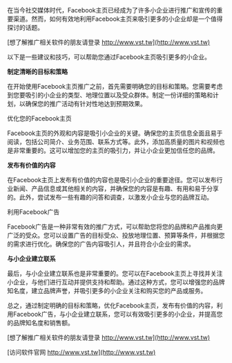 在当今社交媒体时代，Facebook主页已经成为了许多小企业进行推广和宣传的重要渠道。然而，如何有效地利用Facebook主页来吸引更多的小企业却是一个值得探讨的话题。

[想了解推广相关软件的朋友请登录 http://www.vst.tw](http://www.vst.tw)

以下是一些建议和技巧，可以帮助您通过Facebook主页吸引更多的小企业。

**制定清晰的目标和策略**

在开始使用Facebook主页推广之前，首先需要明确您的目标和策略。您需要考虑到您要吸引的小企业的类型、地理位置以及受众群体。制定一份详细的策略和计划，以确保您的推广活动有针对性地达到预期效果。

优化您的Facebook主页

Facebook主页的外观和内容是吸引小企业的关键。确保您的主页信息全面且易于阅读，包括公司简介、业务范围、联系方式等。此外，添加高质量的图片和视频也是非常重要的。这可以增加您的主页的吸引力，并让小企业更加信任您的品牌。

**发布有价值的内容**

在Facebook主页上发布有价值的内容也是吸引小企业的重要途径。您可以发布行业新闻、产品信息或其他相关的内容，并确保您的内容是有趣、有用和易于分享的。此外，尝试发布一些有趣的问答和调查，以激发小企业与您的品牌互动。

利用Facebook广告

Facebook广告是一种非常有效的推广方式，可以帮助您将您的品牌和产品推向更广泛的受众。您可以设置广告的目标受众、投放地理位置、预算等条件，并根据您的需求进行优化。确保您的广告内容吸引人，并且符合小企业的需求。

**与小企业建立联系**

最后，与小企业建立联系也是非常重要的。您可以在Facebook主页上寻找并关注小企业，与他们进行互动并提供支持和帮助。通过这种方式，您可以增强您的品牌知名度，建立品牌声誉，并吸引更多的小企业关注和购买您的产品或服务。

总之，通过制定明确的目标和策略，优化Facebook主页，发布有价值的内容，利用Facebook广告，与小企业建立联系，您可以有效吸引更多的小企业，并提高您的品牌知名度和销售额。

[想了解推广相关软件的朋友请登录 http://www.vst.tw](http://www.vst.tw)


[访问软件官网 http://www.vst.tw](http://www.vst.tw)
